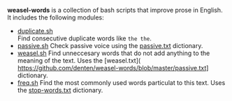 **weasel-words** is a collection of bash scripts that improve prose in English. It includes the following modules:

- [duplicate.sh](https://github.com/denten/weasel-words/blob/master/duplicate.sh)  
   Find consecutive duplicate words like `the the`.
- [passive.sh](https://github.com/denten/weasel-words/blob/master/passive.sh) 
    Check passive voice using the [passive.txt](https://github.com/denten/weasel-words/blob/master/passive.txt) dictionary.
- [weasel.sh](https://github.com/denten/weasel-words/blob/master/weasel.sh)
    Find unneccesary words that do not add anything to the meaning of the text. Uses the [weasel.txt]( https://github.com/denten/weasel-words/blob/master/passive.txt] dictionary.
- [freq.sh](https://github.com/denten/weasel-words/blob/master/freq.sh)
    Find the most commonly used words particulat to this text. Uses the [stop-words.txt](ttps://github.com/denten/weasel-words/blob/master/passive.txt) dictionary.
